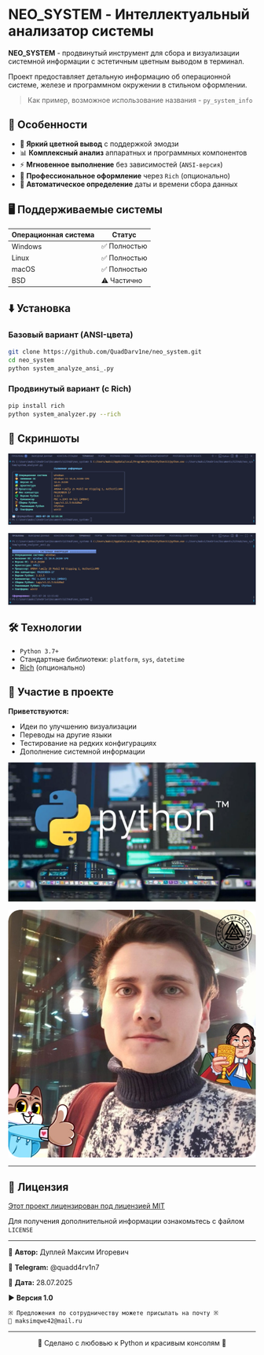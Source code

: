 # NEO_SYSTEM - Интеллектуальный анализатор системы

**NEO_SYSTEM** - продвинутый инструмент для сбора и визуализации системной информации с эстетичным цветным выводом в терминал.

Проект предоставляет детальную информацию об операционной системе, железе и программном окружении в стильном оформлении.

> Как пример, возможное использование названия - `py_system_info`

## 🚀 Особенности

- 🌈 **Яркий цветной вывод** с поддержкой эмодзи
- 📊 **Комплексный анализ** аппаратных и программных компонентов
- ⚡ **Мгновенное выполнение** без зависимостей (`ANSI-версия`)
- 🎨 **Профессиональное оформление** через `Rich` (опционально)
- 📅 **Автоматическое определение** даты и времени сбора данных

## 🖥️ Поддерживаемые системы

| Операционная система | Статус       |
|----------------------|--------------|
| Windows              | ✅ Полностью  |
| Linux                | ✅ Полностью  |
| macOS                | ✅ Полностью  |
| BSD                  | ⚠️ Частично  |

## ⬇️ Установка

### Базовый вариант (ANSI-цвета)

```bash
git clone https://github.com/QuadDarv1ne/neo_system.git
cd neo_system
python system_analyze_ansi_.py
```

### Продвинутый вариант (с Rich)

```bash
pip install rich
python system_analyzer.py --rich
```

## 📸 Скриншоты

![Пример вывода с RICH](img/RICH.png)

![Пример вывода с ANSI](img/ANSI.png)

## 🛠️ Технологии

- `Python 3.7+`
- Стандартные библиотеки: `platform`, `sys`, `datetime`
- [Rich](https://github.com/Textualize/rich) (опционально)

## 🤝 Участие в проекте

**Приветствуются:**

- Идеи по улучшению визуализации
- Переводы на другие языки
- Тестирование на редких конфигурациях
- Дополнение системной информации

![python](img/python.png)

![dupley_maxim_igorevich](img/DupleyMI.png)

---

## 📜 Лицензия

[Этот проект лицензирован под лицензией MIT](LICENCE)

Для получения дополнительной информации ознакомьтесь с файлом `LICENSE`

---

💼 **Автор:** Дуплей Максим Игоревич

📲 **Telegram:** @quadd4rv1n7

📅 **Дата:** 28.07.2025

▶️ **Версия 1.0**

```textline
※ Предложения по сотрудничеству можете присылать на почту ※
📧 maksimqwe42@mail.ru
```

---

<div align="center">
💖 Сделано с любовью к Python и красивым консолям 💖
</div>
